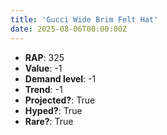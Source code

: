 ```yaml
---
title: 'Gucci Wide Brim Felt Hat'
date: 2025-08-06T00:00:00Z
---
```

- **RAP**: 325
- **Value**: -1
- **Demand level**: -1
- **Trend**: -1
- **Projected?**: True
- **Hyped?**: True
- **Rare?**: True
